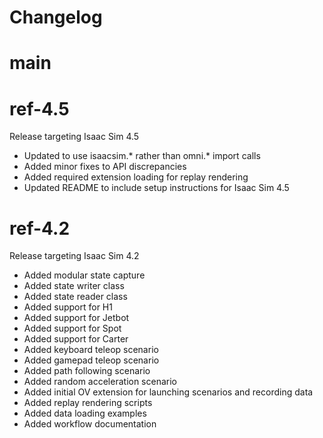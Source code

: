 # Changelog

# main

# ref-4.5

Release targeting Isaac Sim 4.5

- Updated to use isaacsim.* rather than omni.* import calls
- Added minor fixes to API discrepancies
- Added required extension loading for replay rendering
- Updated README to include setup instructions for Isaac Sim 4.5

# ref-4.2

Release targeting Isaac Sim 4.2

- Added modular state capture
- Added state writer class
- Added state reader class
- Added support for H1
- Added support for Jetbot
- Added support for Spot 
- Added support for Carter
- Added keyboard teleop scenario
- Added gamepad teleop scenario
- Added path following scenario
- Added random acceleration scenario
- Added initial OV extension for launching scenarios and recording data
- Added replay rendering scripts
- Added data loading examples
- Added workflow documentation
